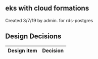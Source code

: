 ## eks with cloud formations

Created 3/7/19 by admin. for rds-postgres


## Design Decisions
| Design item                | Decision|
| :----------------------------------- | :--------------------------------------------------------------------------------|
